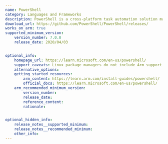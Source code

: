 ```yaml
---
name: PowerShell
category: Languages and Frameworks
description: PowerShell is a cross-platform task automation solution made up of a command-line shell, a scripting language, and a configuration management framework. PowerShell runs on Windows, Linux, and macOS.
download_url: https://github.com/PowerShell/PowerShell/releases/
works_on_arm: true
supported_minimum_version:
    version_number: 7.0.0
    release_date: 2020/04/03


optional_info:
    homepage_url: https://learn.microsoft.com/en-us/powershell/
    support_caveats: Linux package managers do not include Arm support. Refer to the Arm guide below.
    alternative_options:
    getting_started_resources:
        arm_content: https://learn.arm.com/install-guides/powershell/
        official_docs: https://learn.microsoft.com/en-us/powershell/
    arm_recommended_minimum_version:
        version_number:
        release_date:
        reference_content:
        rationale:


optional_hidden_info:
    release_notes__supported_minimum: 
    release_notes__recommended_minimum:
    other_info: 
---
```

